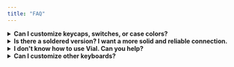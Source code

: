 ```yaml
---
title: "FAQ"
---
```


<details>
  <summary><strong>Can I customize keycaps, switches, or case colors?</strong></summary>
  Yes! Please contact me via email or open a GitHub issue to discuss your customization.
</details>

<details>
  <summary><strong>Is there a soldered version? I want a more solid and reliable connection.</strong></summary>
  Yes, a soldered version is available. Contact me via email or GitHub issue for details.
</details>

<details>
  <summary><strong>I don't know how to use Vial. Can you help?</strong></summary>
  If you are not familiar with English, please read the documentation first or contact me by email. If a meeting is necessary, reach me during UTC+8 working hours and please be aware my spoken English may be limited.
</details>

<details>
  <summary><strong>Can I customize other keyboards?</strong></summary>
  No, I only make keyboards for my personal use and occasionally sell to others who enjoy them.
</details>

